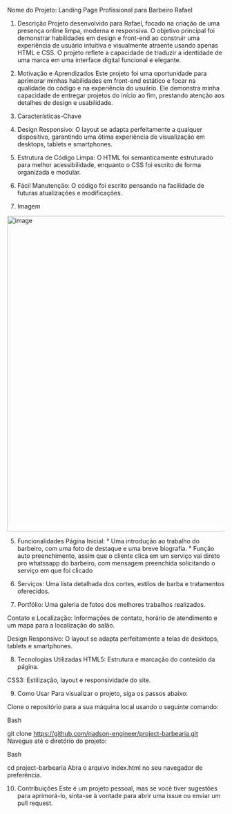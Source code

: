 Nome do Projeto: Landing Page Profissional para Barbeiro Rafael

1. Descrição
  Projeto desenvolvido para Rafael, focado na criação de uma presença online limpa, moderna e responsiva. O objetivo principal foi demonstrar habilidades em design e front-end ao construir uma experiência de usuário intuitiva e visualmente atraente usando apenas HTML e CSS. O projeto reflete a capacidade de traduzir a identidade de uma marca em uma interface digital funcional e elegante.

2. Motivação e Aprendizados
  Este projeto foi uma oportunidade para aprimorar minhas habilidades em front-end estático e focar na qualidade do código e na experiência do usuário. Ele demonstra minha capacidade de entregar projetos do início ao fim, prestando atenção aos detalhes de design e usabilidade.

3. Características-Chave
  1. Design Responsivo: O layout se adapta perfeitamente a qualquer dispositivo, garantindo uma ótima experiência de visualização em desktops, tablets e smartphones.

  2. Estrutura de Código Limpa: O HTML foi semanticamente estruturado para melhor acessibilidade, enquanto o CSS foi escrito de forma organizada e modular.
  
  3. Fácil Manutenção: O código foi escrito pensando na facilidade de futuras atualizações e modificações.

4. Imagem
<img width="1352" height="731" alt="image" src="https://github.com/user-attachments/assets/142d0816-14b8-439a-9c06-ac36db9da0ec" />

5. Funcionalidades
  Página Inicial: 
   ° Uma introdução ao trabalho do barbeiro, com uma foto de destaque e uma breve biografia.
   ° Função auto preenchimento, assim que o cliente clica em um serviço vai direto pro whatssapp do barbeiro, com mensagem preenchida solicitando o serviço em que foi clicado

6. Serviços:
  Uma lista detalhada dos cortes, estilos de barba e tratamentos oferecidos.

7. Portfólio: 
  Uma galeria de fotos dos melhores trabalhos realizados.

  Contato e Localização: Informações de contato, horário de atendimento e um mapa para a localização do salão.

  Design Responsivo: O layout se adapta perfeitamente a telas de desktops, tablets e smartphones.

8. Tecnologias Utilizadas
  HTML5: Estrutura e marcação do conteúdo da página.

  CSS3: Estilização, layout e responsividade do site.
  
9. Como Usar
  Para visualizar o projeto, siga os passos abaixo:

  Clone o repositório para a sua máquina local usando o seguinte comando:

Bash

  git clone https://github.com/nadson-engineer/project-barbearia.git
  Navegue até o diretório do projeto:

Bash

  cd project-barbearia
  Abra o arquivo index.html no seu navegador de preferência.

10. Contribuições
Este é um projeto pessoal, mas se você tiver sugestões para aprimorá-lo, sinta-se à vontade para abrir uma issue ou enviar um pull request.
